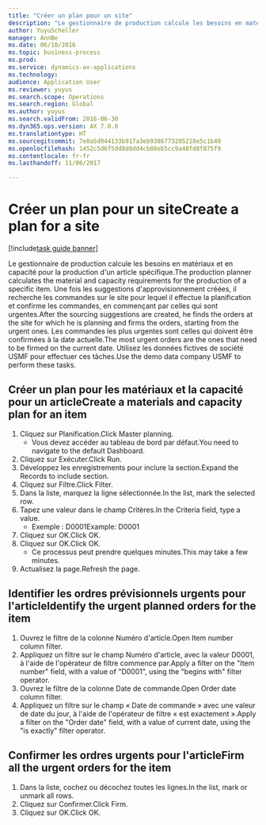 ```yaml
--- 
title: "Créer un plan pour un site"
description: "Le gestionnaire de production calcule les besoins en matériaux et en capacité pour la production d'un article spécifique."
author: YuyuScheller
manager: AnnBe
ms.date: 06/10/2016
ms.topic: business-process
ms.prod: 
ms.service: dynamics-ax-applications
ms.technology: 
audience: Application User
ms.reviewer: yuyus
ms.search.scope: Operations
ms.search.region: Global
ms.author: yuyus
ms.search.validFrom: 2016-06-30
ms.dyn365.ops.version: AX 7.0.0
ms.translationtype: HT
ms.sourcegitcommit: 7e0a5d044133b917a3eb9386773205218e5c1b40
ms.openlocfilehash: 1452c5d6f5dd8d0dd4cb08eb5cc9a48fd8f875f9
ms.contentlocale: fr-fr
ms.lasthandoff: 11/06/2017

---
```

# <a name="create-a-plan-for-a-site"></a><span data-ttu-id="5a7a4-103">Créer un plan pour un site</span><span class="sxs-lookup"><span data-stu-id="5a7a4-103">Create a plan for a site</span></span>

[!include[task guide banner](../../includes/task-guide-banner.md)]

<span data-ttu-id="5a7a4-104">Le gestionnaire de production calcule les besoins en matériaux et en capacité pour la production d'un article spécifique.</span><span class="sxs-lookup"><span data-stu-id="5a7a4-104">The production planner calculates the material and capacity requirements for the production of a specific item.</span></span> <span data-ttu-id="5a7a4-105">Une fois les suggestions d'approvisionnement créées, il recherche les commandes sur le site pour lequel il effectue la planification et confirme les commandes, en commençant par celles qui sont urgentes.</span><span class="sxs-lookup"><span data-stu-id="5a7a4-105">After the sourcing suggestions are created, he finds the orders at the site for which he is planning and firms the orders, starting from the urgent ones.</span></span> <span data-ttu-id="5a7a4-106">Les commandes les plus urgentes sont celles qui doivent être confirmées à la date actuelle.</span><span class="sxs-lookup"><span data-stu-id="5a7a4-106">The most urgent orders are the ones that need to be firmed on the current date.</span></span> <span data-ttu-id="5a7a4-107">Utilisez les données fictives de société USMF pour effectuer ces tâches.</span><span class="sxs-lookup"><span data-stu-id="5a7a4-107">Use the demo data company USMF to perform these tasks.</span></span>


## <a name="create-a-materials-and-capacity-plan-for-an-item"></a><span data-ttu-id="5a7a4-108">Créer un plan pour les matériaux et la capacité pour un article</span><span class="sxs-lookup"><span data-stu-id="5a7a4-108">Create a materials and capacity plan for an item</span></span>
1. <span data-ttu-id="5a7a4-109">Cliquez sur Planification.</span><span class="sxs-lookup"><span data-stu-id="5a7a4-109">Click Master planning.</span></span>
    * <span data-ttu-id="5a7a4-110">Vous devez accéder au tableau de bord par défaut.</span><span class="sxs-lookup"><span data-stu-id="5a7a4-110">You need to navigate to the default Dashboard.</span></span>  
2. <span data-ttu-id="5a7a4-111">Cliquez sur Exécuter.</span><span class="sxs-lookup"><span data-stu-id="5a7a4-111">Click Run.</span></span>
3. <span data-ttu-id="5a7a4-112">Développez les enregistrements pour inclure la section.</span><span class="sxs-lookup"><span data-stu-id="5a7a4-112">Expand the Records to include section.</span></span>
4. <span data-ttu-id="5a7a4-113">Cliquez sur Filtre.</span><span class="sxs-lookup"><span data-stu-id="5a7a4-113">Click Filter.</span></span>
5. <span data-ttu-id="5a7a4-114">Dans la liste, marquez la ligne sélectionnée.</span><span class="sxs-lookup"><span data-stu-id="5a7a4-114">In the list, mark the selected row.</span></span>
6. <span data-ttu-id="5a7a4-115">Tapez une valeur dans le champ Critères.</span><span class="sxs-lookup"><span data-stu-id="5a7a4-115">In the Criteria field, type a value.</span></span>
    * <span data-ttu-id="5a7a4-116">Exemple : D0001</span><span class="sxs-lookup"><span data-stu-id="5a7a4-116">Example: D0001</span></span>  
7. <span data-ttu-id="5a7a4-117">Cliquez sur OK.</span><span class="sxs-lookup"><span data-stu-id="5a7a4-117">Click OK.</span></span>
8. <span data-ttu-id="5a7a4-118">Cliquez sur OK.</span><span class="sxs-lookup"><span data-stu-id="5a7a4-118">Click OK.</span></span>
    * <span data-ttu-id="5a7a4-119">Ce processus peut prendre quelques minutes.</span><span class="sxs-lookup"><span data-stu-id="5a7a4-119">This may take a few minutes.</span></span>  
9. <span data-ttu-id="5a7a4-120">Actualisez la page.</span><span class="sxs-lookup"><span data-stu-id="5a7a4-120">Refresh the page.</span></span>

## <a name="identify-the-urgent-planned-orders-for-the-item"></a><span data-ttu-id="5a7a4-121">Identifier les ordres prévisionnels urgents pour l'article</span><span class="sxs-lookup"><span data-stu-id="5a7a4-121">Identify the urgent planned orders for the item</span></span>
1. <span data-ttu-id="5a7a4-122">Ouvrez le filtre de la colonne Numéro d'article.</span><span class="sxs-lookup"><span data-stu-id="5a7a4-122">Open Item number column filter.</span></span>
2. <span data-ttu-id="5a7a4-123">Appliquez un filtre sur le champ Numéro d'article, avec la valeur D0001, à l'aide de l'opérateur de filtre commence par.</span><span class="sxs-lookup"><span data-stu-id="5a7a4-123">Apply a filter on the "Item number" field, with a value of "D0001", using the "begins with" filter operator.</span></span>
3. <span data-ttu-id="5a7a4-124">Ouvrez le filtre de la colonne Date de commande.</span><span class="sxs-lookup"><span data-stu-id="5a7a4-124">Open Order date column filter.</span></span>
4. <span data-ttu-id="5a7a4-125">Appliquez un filtre sur le champ « Date de commande » avec une valeur de date du jour, à l'aide de l'opérateur de filtre « est exactement ».</span><span class="sxs-lookup"><span data-stu-id="5a7a4-125">Apply a filter on the "Order date" field, with a value of current date, using the "is exactly" filter operator.</span></span>

## <a name="firm-all-the-urgent-orders-for-the-item"></a><span data-ttu-id="5a7a4-126">Confirmer les ordres urgents pour l'article</span><span class="sxs-lookup"><span data-stu-id="5a7a4-126">Firm all the urgent orders for the item</span></span>
1. <span data-ttu-id="5a7a4-127">Dans la liste, cochez ou décochez toutes les lignes.</span><span class="sxs-lookup"><span data-stu-id="5a7a4-127">In the list, mark or unmark all rows.</span></span>
2. <span data-ttu-id="5a7a4-128">Cliquez sur Confirmer.</span><span class="sxs-lookup"><span data-stu-id="5a7a4-128">Click Firm.</span></span>
3. <span data-ttu-id="5a7a4-129">Cliquez sur OK.</span><span class="sxs-lookup"><span data-stu-id="5a7a4-129">Click OK.</span></span>



